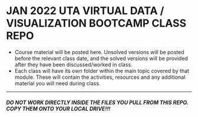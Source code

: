 # JAN 2022 UTA VIRTUAL DATA / VISUALIZATION BOOTCAMP CLASS REPO

* Course material will be posted here. Unsolved versions will be posted before the relevant class date, and the solved versions will be provided after they have been discussed/worked in class. 
* Each class will have its own folder within the main topic covered by that module. These will contain the activities, resources and any additional material you will need during class.
---
##### DO NOT WORK DIRECTLY INSIDE THE FILES YOU PULL FROM THIS REPO. COPY THEM ONTO YOUR LOCAL DRIVE!!!
